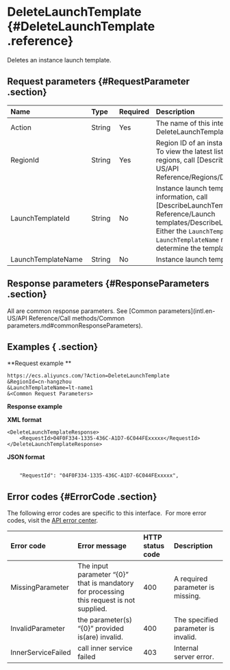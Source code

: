 # DeleteLaunchTemplate {#DeleteLaunchTemplate .reference}

Deletes an instance launch template.

## Request parameters {#RequestParameter .section}

|Name |Type |Required|Description |
|:----|:----|:-------|:-----------|
|Action |String |Yes |The name of this interface. Value: DeleteLaunchTemplate.|
|RegionId |String |Yes|Region ID of an instance launch template. To view the latest list of Alibaba Cloud regions, call [DescribeRegions](intl.en-US/API Reference/Regions/DescribeRegions.md#). |
|LaunchTemplateId|String |No |Instance launch template ID. For more information, call [DescribeLaunchTemplates](intl.en-US/API Reference/Launch templates/DescribeLaunchTemplates.md#). Either the `LaunchTemplateId`  or the `LaunchTemplateName` must be specified to determine the template.|
|LaunchTemplateName |String |No |Instance launch template name.|

## Response parameters {#ResponseParameters .section}

All are common response parameters. See [Common parameters](intl.en-US/API Reference/Call methods/Common parameters.md#commonResponseParameters).

## Examples { .section}

**Request example ** 

```
https://ecs.aliyuncs.com/?Action=DeleteLaunchTemplate
&RegionId=cn-hangzhou
&LaunchTemplateName=lt-name1
&<Common Request Parameters>
```

**Response example** 

**XML format**

```
<DeleteLaunchTemplateResponse>
    <RequestId>04F0F334-1335-436C-A1D7-6C044FExxxxx</RequestId>
</DeleteLaunchTemplateResponse>
```

 **JSON format** 

```

    "RequestId": "04F0F334-1335-436C-A1D7-6C044FExxxxx",

```

## Error codes {#ErrorCode .section}

The following error codes are specific to this interface.  For more error codes, visit the [API error center](https://error-center.alibabacloud.com/status/product/Ecs).

|Error code |Error message|HTTP status code |Description |
|:----------|:------------|:----------------|:-----------|
|MissingParameter|The input parameter “\{0\}” that is mandatory for processing this request is not supplied.|400|A required parameter is missing.|
|InvalidParameter|the parameter\(s\) “\{0\}” provided is\(are\) invalid.|400 |The specified parameter is invalid.|
|InnerServiceFailed|call inner service failed|403 |Internal server error.|


